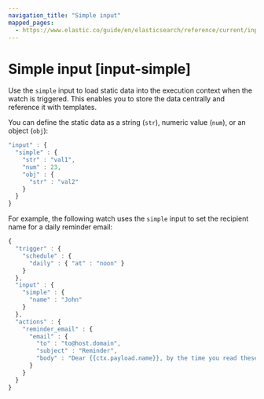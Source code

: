 ```yaml
---
navigation_title: "Simple input"
mapped_pages:
  - https://www.elastic.co/guide/en/elasticsearch/reference/current/input-simple.html
---
```




# Simple input [input-simple]


Use the `simple` input to load static data into the execution context when the watch is triggered. This enables you to store the data centrally and reference it with templates.

You can define the static data as a string (`str`), numeric value (`num`), or an object (`obj`):

```js
"input" : {
  "simple" : {
    "str" : "val1",
    "num" : 23,
    "obj" : {
      "str" : "val2"
    }
  }
}
```

For example, the following watch uses the `simple` input to set the recipient name for a daily reminder email:

```js
{
  "trigger" : {
    "schedule" : {
      "daily" : { "at" : "noon" }
    }
  },
  "input" : {
    "simple" : {
      "name" : "John"
    }
  },
  "actions" : {
    "reminder_email" : {
      "email" : {
        "to" : "to@host.domain",
        "subject" : "Reminder",
        "body" : "Dear {{ctx.payload.name}}, by the time you read these lines, I'll be gone"
      }
    }
  }
}
```

